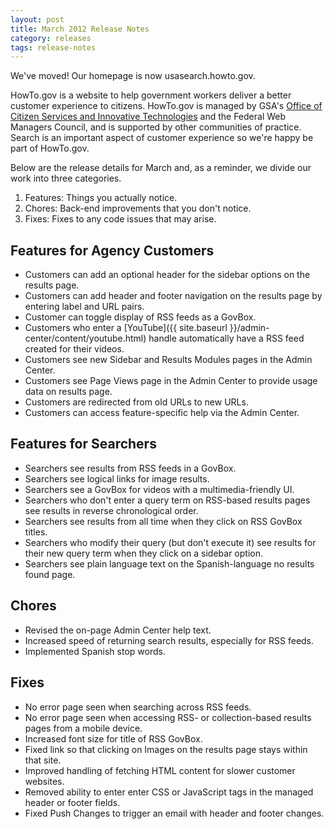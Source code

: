 ```yaml
---
layout: post
title: March 2012 Release Notes
category: releases
tags: release-notes
---
```


We've moved! Our homepage is now usasearch.howto.gov.

HowTo.gov is a website to help government workers deliver a better customer experience to citizens. HowTo.gov is managed by GSA's [Office of Citizen Services and Innovative Technologies](https://www.gsa.gov/portal/category/25729) and the Federal Web Managers Council, and is supported by other communities of practice. Search is an important aspect of customer experience so we're happy be part of HowTo.gov.

Below are the release details for March and, as a reminder, we divide our work into three categories.

1. Features: Things you actually notice.
1. Chores: Back-end improvements that you don't notice.
1. Fixes: Fixes to any code issues that may arise.

## Features for Agency Customers

* Customers can add an optional header for the sidebar options on the results page.
* Customers can add header and footer navigation on the results page by entering label and URL pairs.
* Customer can toggle display of RSS feeds as a GovBox.
* Customers who enter a [YouTube]({{ site.baseurl }}/admin-center/content/youtube.html) handle automatically have a RSS feed created for their videos.
* Customers see new Sidebar and Results Modules pages in the Admin Center.
* Customers see Page Views page in the Admin Center to provide usage data on results page.
* Customers are redirected from old URLs to new URLs.
* Customers can access feature-specific help via the Admin Center.

## Features for Searchers

* Searchers see results from RSS feeds in a GovBox.
* Searchers see logical links for image results.
* Searchers see a GovBox for videos with a multimedia-friendly UI.
* Searchers who don't enter a query term on RSS-based results pages see results in reverse chronological order.
* Searchers see results from all time when they click on RSS GovBox titles.
* Searchers who modify their query (but don't execute it) see results for their new query term when they click on a sidebar option.
* Searchers see plain language text on the Spanish-language no results found page.

## Chores

* Revised the on-page Admin Center help text.
* Increased speed of returning search results, especially for RSS feeds.
* Implemented Spanish stop words.

## Fixes

* No error page seen when searching across RSS feeds.
* No error page seen when accessing RSS- or collection-based results pages from a mobile device.
* Increased font size for title of RSS GovBox.
* Fixed link so that clicking on Images on the results page stays within that site.
* Improved handling of fetching HTML content for slower customer websites.
* Removed ability to enter enter CSS or JavaScript tags in the managed header or footer fields.
* Fixed Push Changes to trigger an email with header and footer changes.